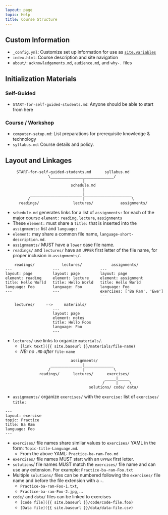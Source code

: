 ```yaml
---
layout: page
topic: Help
title: Course Structure
---
```


## Custom Information

- `_config.yml`: Customize set up information for use as [`site.variables`](https://jekyllrb.com/docs/variables/)
- `index.html`: Course description and site navigation
- `about/`: `acknowledgements.md`, `audience.md`, and `why-.` files

## Initialization Materials

### Self-Guided
- `START-for-self-guided-students.md`: Anyone should be able to start from here

### Course / Workshop
- `computer-setup.md`: List preparations for prerequisite knowledge & technology 
- `syllabus.md`: Course details and policy. 

## Layout and Linkages
 
```
     START-for-self-guided-students.md      syllabus.md 
                   \____________________________/
                                  |  
                             schedule.md
                                  |
           _______________________|_____________________
          /                       |                     \
      readings/               lectures/            assignments/
```
 
- `schedule.md` generates links for a list of `assignments:` for each of the major course `element:` `reading`, `lecture`, `assignments`    
- These `element:` must share a `title:` that is inserted into the 
`assignments:` list and `language:`  
- `element:` may share a common file name, `language-short-description.md`. 
- `assignments/` MUST have a `lower` case file name. 
- `readings/` and `lectures/` have an `UPPER` first letter of the file name, for
proper inclusion in `assignments/`.

``` 
    readings/            lectures/             assignments/
---                  ---                  ---
layout: page         layout: page         layout: page
element: reading     element: lecture     element: assignment
title: Hello World   title: Hello World   title: Hello World 
language: Foo        language: Foo        language: Foo
---                  ---                  exercises: ['Ba Ram', 'Ewe']
                                          ---
```

```
    lectures/     -->     materials/
                     ---
                     layout: page
                     element: notes
                     title: Hello Foos
                     language: Foo
                     --- 
```

- `lectures/` use links to organize `materials/`. 
  - `[link text]({{ site.baseurl }}/materials/file-name)` 
  - *NB: no* `.MD` *after* `file-name`

```
                             assignments/
                    ______________|_____________
                   /              |             \
               readings/      lectures/      exercises/
                                            _____|_____  
                                           /     |     \
                                     solutions/ code/ data/

```
- `assignments/` organize `exercises/` with the `exercise:` list of `exercises/` `title:`

```
---
layout: exercise
topic: Practice
title: Ba Ram
language: Foo
---
```

- `exercises/` file names share similar values to `exercises/` YAML in the form:
`Topic-title-Language.md`. 
  - From the above YAML: `Practice-ba-ram-Foo.md`
- `exercises/` file names MUST start with an `UPPER` first letter.
- `solutions`/ file names MUST match the `exercises/` file name and can use any extension. For example: `Practice-ba-ram-Foo.txt`
- Multiple `solutions/` files can be numbered following the `exercises/` file name and before the file extension with a `-`.
  - `Practice-ba-ram-Foo-1.txt`, 
  - `Practice-ba-ram-Foo-2.jpg`, ...
- `code/` and `data/` files can be linked to exercises
  - `[Code file]({{ site.baseurl }}/code/code-file.foo)`
  - `[Data file]({{ site.baseurl }}/data/data-file.csv)`
